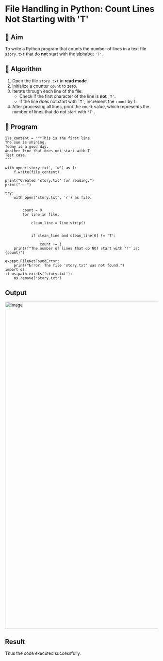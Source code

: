 # File Handling in Python: Count Lines Not Starting with 'T'

## 🎯 Aim
To write a Python program that counts the number of lines in a text file `story.txt` that do **not** start with the alphabet `'T'`.

## 🧠 Algorithm
1. Open the file `story.txt` in **read mode**.
2. Initialize a counter `count` to zero.
3. Iterate through each line of the file:
   - Check if the first character of the line is **not** `'T'`.
   - If the line does not start with `'T'`, increment the `count` by 1.
4. After processing all lines, print the `count` value, which represents the number of lines that do not start with `'T'`.

## 🧾 Program
```
ile_content = """This is the first line.
The sun is shining.
Today is a good day.
Another line that does not start with T.
Test case.
"""

with open('story.txt', 'w') as f:
    f.write(file_content)

print("Created 'story.txt' for reading.")
print("---")

try:
    with open('story.txt', 'r') as file:
        
        
        count = 0
        for line in file:
            
            clean_line = line.strip()
            
           
            if clean_line and clean_line[0] != 'T':
           
                count += 1
    print(f"The number of lines that do NOT start with 'T' is: {count}")

except FileNotFoundError:
    print("Error: The file 'story.txt' was not found.")
import os
if os.path.exists('story.txt'):
    os.remove('story.txt')
```

## Output
<img width="1920" height="1080" alt="image" src="https://github.com/user-attachments/assets/1aa1dfd7-6aaa-4733-8672-a7e04c28b3f6" />



## Result
Thus the code executed successfully.
